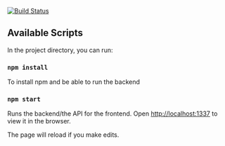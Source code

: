 [![Build Status](https://travis-ci.org/Lioo19/jsramverk-backend.svg?branch=master)](https://travis-ci.org/Lioo19/jsramverk-backend)


## Available Scripts

In the project directory, you can run:
### `npm install`
To install npm and be able to run the backend

### `npm start`

Runs the backend/the API for the frontend.
Open [http://localhost:1337](http://localhost:1337) to view it in the browser.

The page will reload if you make edits.
